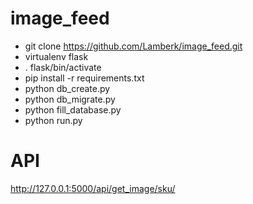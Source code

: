 # image_feed

- git clone https://github.com/Lamberk/image_feed.git
- virtualenv flask
- . flask/bin/activate
- pip install -r requirements.txt
- python db_create.py
- python db_migrate.py
- python fill_database.py
- python run.py

# API

http://127.0.0.1:5000/api/get_image/sku/
